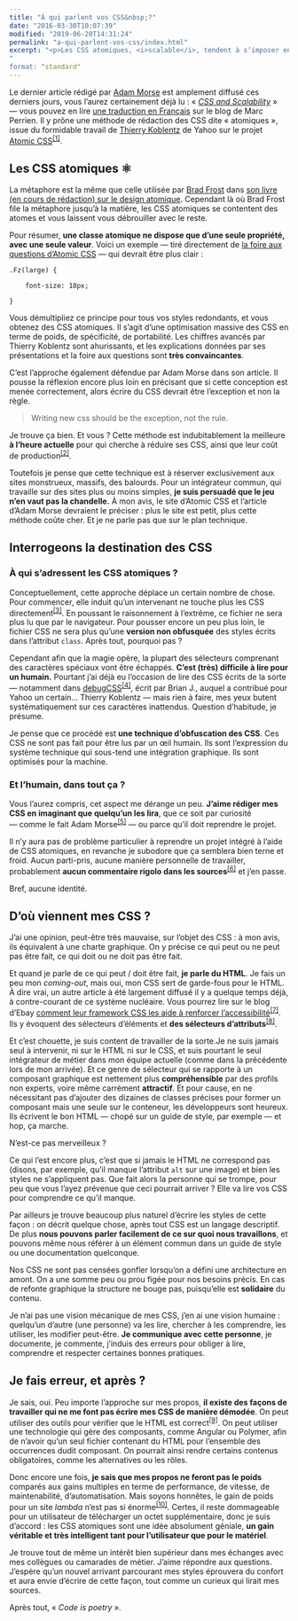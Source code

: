 ```yaml
---
title: "À qui parlent vos CSS&nbsp;?"
date: "2016-03-30T10:07:39"
modified: "2019-06-20T14:31:24"
permalink: "a-qui-parlent-vos-css/index.html"
excerpt: "<p>Les CSS atomiques, <i>scalable</i>, tendent à sʼimposer en tant que concept. Leur usage est encore un brin complexe, mais leurs avantages sont nombreux. Pourtant, je ne parviens pas à avoir envie dʼessayer. Alors jʼétale mes réflexions ici. <a href="https://www.ffoodd.fr/a-qui-parlent-vos-css/" aria-hidden="true">Lire la suite de «&nbsp;À qui parlent vos CSS&nbsp;?&nbsp;» <span class="meta-nav">&rarr;</span></a></p>
"
format: "standard"
---
```

<p>Le dernier article rédigé par <a href="http://mrmrs.cc/">Adam Morse</a> est amplement diffusé ces derniers jours, vous lʼaurez certainement déjà lu&nbsp;: «&nbsp;<a href="http://mrmrs.io/writing/2016/03/24/scalable-css/"><i>CSS and Scalability</i></a>&nbsp;» —&nbsp;vous pouvez en lire <a href="http://blog.perrien.fr/css-et-evolutivite/">une traduction en Français</a> sur le blog de Marc Perrien. Il y prône une méthode de rédaction des CSS dite «&nbsp;atomiques&nbsp;», issue du formidable travail de <a href="http://cssmojo.com/">Thierry Koblentz</a> de Yahoo sur le projet <a href="http://acss.io/">Atomic CSS</a><sup aria-describedby="note-1" id="lien-1" data-note="Filez lire en détail le site en question, il se montre réellement instructif."><a class="scroll print-hidden" href="https://www.ffoodd.fr/a-qui-parlent-vos-css/#note-1" title="Filez lire en détail le site en question, il se montre réellement instructif.">[1]</a></sup>.</p>
<h2>Les CSS atomiques<span>&nbsp;⚛</span></h2>
<p>La métaphore est la même que celle utilisée par <a href="http://bradfrost.com/">Brad Frost</a> dans <a href="http://atomicdesign.bradfrost.com/">son livre (en cours de rédaction) sur le design atomique</a>. Cependant là où Brad Frost file la métaphore jusquʼà la matière, les CSS atomiques se contentent des atomes et vous laissent vous débrouiller avec le reste.</p>
<p>Pour résumer, <strong>une classe atomique ne dispose que dʼune seule propriété, avec une seule valeur</strong>. Voici un exemple —&nbsp;tiré directement de <a href="http://acss.io/frequently-asked-questions.html#how-is-atomic-css-different-than-using-inline-styles-">la foire aux questions dʼAtomic CSS</a>&nbsp;— qui devrait être plus clair&nbsp;:</p>
<pre><code class="language-css">.Fz(large) {<br />
    font-size: 18px;<br />
}</code></pre>
<p>Vous démultipliez ce principe pour tous vos styles redondants, et vous obtenez des CSS atomiques. Il sʼagit dʼune optimisation massive des CSS en terme de poids, de spécificité, de portabilité. Les chiffres avancés par Thierry Koblentz sont ahurissants, et les explications données par ses présentations et la foire aux questions sont <strong>très convaincantes</strong>.</p>
<p>Cʼest lʼapproche également défendue par Adam Morse dans son article. Il pousse la réflexion encore plus loin en précisant que si cette conception est menée correctement, alors écrire du CSS devrait être lʼexception et non la règle.</p>
<blockquote lang="en"><p>Writing new css should be the exception, not the rule.</p></blockquote>
<p>Je trouve ça bien. Et vous&nbsp;? Cette méthode est indubitablement la meilleure <strong>à lʼheure actuelle</strong> pour qui cherche à réduire ses CSS, ainsi que leur coût de production<sup aria-describedby="note-2" id="lien-2" data-note="Entre autres avantages évidemment, le sujet est bien plus complexe quʼil nʼy paraît"><a class="scroll print-hidden" href="https://www.ffoodd.fr/a-qui-parlent-vos-css/#note-2" title="Entre autres avantages évidemment, le sujet est bien plus complexe quʼil nʼy paraît">[2]</a></sup>.</p>
<p>Toutefois je pense que cette technique est à réserver exclusivement aux sites monstrueux, massifs, des balourds. Pour un intégrateur commun, qui travaille sur des sites plus ou moins simples, <strong>je suis persuadé que le jeu nʼen vaut pas la chandelle.</strong> À mon avis, le site dʼAtomic CSS et lʼarticle dʼAdam Morse devraient le préciser&nbsp;: plus le site est petit, plus cette méthode coûte cher. Et je ne parle pas que sur le plan technique.</p>
<h2>Interrogeons la destination des CSS</h2>
<h3>À qui sʼadressent les CSS atomiques&nbsp;?</h3>
<p>Conceptuellement, cette approche déplace un certain nombre de chose. Pour commencer, elle induit quʼun intervenant ne touche plus les CSS directement<sup aria-describedby="note-3" id="lien-3" data-note="Je me demande bien comment on gère une refonte graphique dans ce cas : on reprend tout à zéro, ou on repasse sur tout le HTML ?"><a class="scroll print-hidden" href="https://www.ffoodd.fr/a-qui-parlent-vos-css/#note-3" title="Je me demande bien comment on gère une refonte graphique dans ce cas : on reprend tout à zéro, ou on repasse sur tout le HTML ?">[3]</a></sup>. En poussant le raisonnement à lʼextrême, ce fichier ne sera plus lu que par le navigateur. Pour pousser encore un peu plus loin, le fichier CSS ne sera plus quʼune <strong>version non obfusquée</strong> des styles écrits dans lʼattribut <code>class</code>. Après tout, pourquoi pas&nbsp;?</p>
<p>Cependant afin que la magie opère, la plupart des sélecteurs comprenant des caractères spéciaux vont être échappés. <strong>Cʼest (très) difficile à lire pour un humain.</strong> Pourtant jʼai déjà eu lʼoccasion de lire des CSS écrits de la sorte —&nbsp;notamment dans <a href="https://github.com/yahoo/debugCSS/blob/master/debugCSS.css#L194">debugCSS</a><sup aria-describedby="note-4" id="lien-4" data-note="Cʼest une des sources dʼa11y.css, pour ceux qui suivent :p"><a class="scroll print-hidden" href="https://www.ffoodd.fr/a-qui-parlent-vos-css/#note-4" title="Cʼest une des sources dʼa11y.css, pour ceux qui suivent :p">[4]</a></sup>, écrit par Brian J., auquel a contribué pour Yahoo un certain… Thierry Koblentz&nbsp;— mais rien à faire, mes yeux butent systématiquement sur ces caractères inattendus. Question dʼhabitude, je présume.</p>
<p>Je pense que ce procédé est <strong>une technique dʼobfuscation des CSS</strong>. Ces CSS ne sont pas fait pour être lus par un œil humain. Ils sont lʼexpression du système technique qui sous-tend une intégration graphique. Ils sont optimisés pour la machine.</p>
<h3>Et lʼhumain, dans tout ça&nbsp;?</h3>
<p>Vous lʼaurez compris, cet aspect me dérange un peu. <strong>Jʼaime rédiger mes CSS en imaginant que quelquʼun les lira</strong>, que ce soit par curiosité —&nbsp;comme le fait Adam Morse<sup aria-describedby="note-5" id="lien-5" data-note="Pour les feignasses, dans son article militant pour les CSS atomiques Adam Morse sʼappuie sur une habitude quʼil a prise : lire les CSS de certains sites, de bout en bout, pour apprendre des choses. Jʼaime beaucoup cette idée, je lʼai fait parfois. Cependant cela lui a inspiré dʼécrire moins de CSS :/"><a class="scroll print-hidden" href="https://www.ffoodd.fr/a-qui-parlent-vos-css/#note-5" title="Pour les feignasses, dans son article militant pour les CSS atomiques Adam Morse sʼappuie sur une habitude quʼil a prise : lire les CSS de certains sites, de bout en bout, pour apprendre des choses. Jʼaime beaucoup cette idée, je lʼai fait parfois. Cependant cela lui a inspiré dʼécrire moins de CSS :/">[5]</a></sup>&nbsp;— ou parce quʼil doit reprendre le projet.</p>
<p>Il nʼy aura pas de problème particulier à reprendre un projet intégré à lʼaide de CSS atomiques, en revanche je subodore que ça semblera bien terne et froid. Aucun parti-pris, aucune manière personnelle de travailler, probablement <strong>aucun commentaire rigolo dans les sources</strong><sup aria-describedby="note-6" id="lien-6" data-note="Probablement très peu de commentaires tout court dʼailleurs, lʼoutil de Yahoo intitulé Atomizer générant les fichiers CSS en fonction de ce quʼil croise dans le HTML… Le CSS nʼest même jamais ouvert."><a class="scroll print-hidden" href="https://www.ffoodd.fr/a-qui-parlent-vos-css/#note-6" title="Probablement très peu de commentaires tout court dʼailleurs, lʼoutil de Yahoo intitulé Atomizer générant les fichiers CSS en fonction de ce quʼil croise dans le HTML… Le CSS nʼest même jamais ouvert.">[6]</a></sup> et jʼen passe.</p>
<p>Bref, aucune identité.</p>
<h2>Dʼoù viennent mes CSS&nbsp;?</h2>
<p>Jʼai une opinion, peut-être très mauvaise, sur lʼobjet des CSS&nbsp;: à mon avis, ils équivalent à une charte graphique. On y précise ce qui peut ou ne peut pas être fait, ce qui doit ou ne doit pas être fait.</p>
<p>Et quand je parle de ce qui peut / doit être fait, <strong>je parle du HTML</strong>. Je fais un peu mon <i>coming-out</i>, mais oui, mon CSS sert de garde-fous pour le HTML. À dire vrai, un autre article à été largement diffusé il y a quelque temps déjà, à contre-courant de ce système nucléaire. Vous pourrez lire sur le blog dʼEbay <a href="http://www.ebaytechblog.com/2015/11/04/how-our-css-framework-helps-enforce-accessibility/">comment leur framework CSS les aide à renforcer lʼaccessibilité</a><sup aria-describedby="note-7" id="lien-7" data-note="Je suis ravi de retrouver parmi les commentaires un article dʼHeydon Pickering sur Smashing Magazine à propos des sélecteurs intelligents. Et également surpris dʼy découvrir que Daniel Eden a poussé sur les CSS de DropBox une fonctionnalité qui ressemble beaucoup à celle dʼa11y.css, via un mixin simple. Je vais lire tout ça en détail !"><a class="scroll print-hidden" href="https://www.ffoodd.fr/a-qui-parlent-vos-css/#note-7" title="Je suis ravi de retrouver parmi les commentaires un article dʼHeydon Pickering sur Smashing Magazine à propos des sélecteurs intelligents. Et également surpris dʼy découvrir que Daniel Eden a poussé sur les CSS de DropBox une fonctionnalité qui ressemble beaucoup à celle dʼa11y.css, via un mixin simple. Je vais lire tout ça en détail !">[7]</a></sup>. Ils y évoquent des sélecteurs dʼéléments et <strong>des sélecteurs dʼattributs</strong><sup aria-describedby="note-8" id="lien-8" data-note="A priori ces sélecteurs sont inusités dans les CSS atomiques. Si tel est le cas, on se prive dʼune sacrée puissance de frappe."><a class="scroll print-hidden" href="https://www.ffoodd.fr/a-qui-parlent-vos-css/#note-8" title="A priori ces sélecteurs sont inusités dans les CSS atomiques. Si tel est le cas, on se prive dʼune sacrée puissance de frappe.">[8]</a></sup>.</p>
<p>Et cʼest chouette, je suis content de travailler de la sorte.Je ne suis jamais seul à intervenir, ni sur le HTML ni sur le CSS, et suis pourtant le seul intégrateur de métier dans mon équipe actuelle (comme dans la précédente lors de mon arrivée). Et ce genre de sélecteur qui se rapporte à un composant graphique est nettement plus <strong>compréhensible</strong> par des profils non experts, voire même carrément <strong>attractif</strong>. Et pour cause, en ne nécessitant pas dʼajouter des dizaines de classes précises pour former un composant mais une seule sur le conteneur, les développeurs sont heureux. Ils écrivent le bon HTML —&nbsp;chopé sur un guide de style, par exemple&nbsp;— et hop, ça marche.</p>
<p>Nʼest-ce pas merveilleux&nbsp;?</p>
<p>Ce qui lʼest encore plus, cʼest que si jamais le HTML ne correspond pas (disons, par exemple, quʼil manque lʼattribut <code>alt</code> sur une image) et bien les styles ne sʼappliquent pas. Que fait alors la personne qui se trompe, pour peu que vous lʼayez prévenue que ceci pourrait arriver&nbsp;? Elle va lire vos CSS pour comprendre ce quʼil manque.</p>
<p>Par ailleurs je trouve beaucoup plus naturel dʼécrire les styles de cette façon&nbsp;: on décrit quelque chose, après tout CSS est un langage descriptif. De plus <strong>nous pouvons parler facilement de ce sur quoi nous travaillons</strong>, et pouvons même nous référer à un élément commun dans un guide de style ou une documentation quelconque.</p>
<p>Nos CSS ne sont pas censées gonfler lorsquʼon a défini une architecture en amont. On a une somme peu ou prou figée pour nos besoins précis. En cas de refonte graphique la structure ne bouge pas, puisquʼelle est <strong>solidaire</strong> du contenu.</p>
<p>Je n&rsquo;ai pas une vision mécanique de mes CSS, j&rsquo;en ai une vision humaine&nbsp;: quelquʼun dʼautre (une personne) va les lire, chercher à les comprendre, les utiliser, les modifier peut-être. <strong>Je communique avec cette personne</strong>, je documente, je commente, jʼinduis des erreurs pour obliger à lire, comprendre et respecter certaines bonnes pratiques.</p>
<h2>Je fais erreur, et après&nbsp;?</h2>
<p>Je sais, oui. Peu importe lʼapproche sur mes propos, <strong>il existe des façons de travailler qui ne me font pas écrire mes CSS de manière démodée</strong>. On peut utiliser des outils pour vérifier que le HTML est correct<sup aria-describedby="note-9" id="lien-9" data-note="Par exemple a11y.css vérifie la présence de lʼalternative sur une image, ce qui permet de se passer dʼun sélecteur contraignant. De nombreux autres outils de bien meilleure qualité le font également."><a class="scroll print-hidden" href="https://www.ffoodd.fr/a-qui-parlent-vos-css/#note-9" title="Par exemple a11y.css vérifie la présence de lʼalternative sur une image, ce qui permet de se passer dʼun sélecteur contraignant. De nombreux autres outils de bien meilleure qualité le font également.">[9]</a></sup>. On peut utiliser une technologie qui gère des composants, comme Angular ou Polymer, afin de nʼavoir quʼun seul fichier contenant du HTML pour lʼensemble des occurrences dudit composant. On pourrait ainsi rendre certains contenus obligatoires, comme les alternatives ou les rôles.</p>
<p>Donc encore une fois, <strong>je sais que mes propos ne feront pas le poids</strong> comparés aux gains multiples en terme de performance, de vitesse, de maintenabilité, dʼautomatisation. Mais soyons honnêtes, le gain de poids pour un site <i>lambda</i> nʼest pas si énorme<sup aria-describedby="note-10" id="lien-10" data-note="Les chiffres avancés par Thierry Koblentz sont issus de sites très, très gros, pour lesquels les gains sont forcément énormes. Un site vitrine pour la boulangerie du coin aura assez peu à y gagner par rapport à une feuille de styles légère et précise, je pense."><a class="scroll print-hidden" href="https://www.ffoodd.fr/a-qui-parlent-vos-css/#note-10" title="Les chiffres avancés par Thierry Koblentz sont issus de sites très, très gros, pour lesquels les gains sont forcément énormes. Un site vitrine pour la boulangerie du coin aura assez peu à y gagner par rapport à une feuille de styles légère et précise, je pense.">[10]</a></sup>. Certes, il reste dommageable pour un utilisateur de télécharger un octet supplémentaire, donc je suis dʼaccord&nbsp;: les CSS atomiques sont une idée absolument géniale, <strong>un gain véritable et très intelligent tant pour lʼutilisateur que pour le matériel</strong>.</p>
<p>Je trouve tout de même un intérêt bien supérieur dans mes échanges avec mes collègues ou camarades de métier. Jʼaime répondre aux questions. Jʼespère quʼun nouvel arrivant parcourant mes styles éprouvera du confort et aura envie dʼécrire de cette façon, tout comme un curieux qui lirait mes sources.</p>
<p>Après tout, «&nbsp;<em>Code is poetry</em>&nbsp;».</p>
